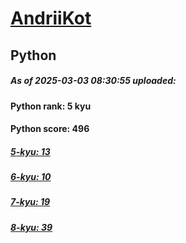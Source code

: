 # [AndriiKot](https://www.codewars.com/users/AndriiKot) 
## Python

##### As of 2025-03-03 08:30:55 uploaded:

#### Python rank: 5 kyu

#### Python score: 496

##### [5-kyu: 13](https://github.com/AndriiKot/Python__CodeWars/tree/main/kyu-5)

##### [6-kyu: 10](https://github.com/AndriiKot/Python__CodeWars/tree/main/kyu-6)

##### [7-kyu: 19](https://github.com/AndriiKot/Python__CodeWars/tree/main/kyu-7)

##### [8-kyu: 39](https://github.com/AndriiKot/Python__CodeWars/tree/main/kyu-8)

